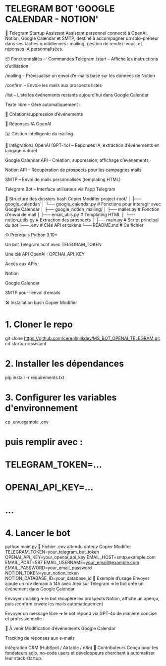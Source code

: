 # TELEGRAM BOT 'GOOGLE CALENDAR - NOTION'

🤖 Telegram Startup Assistant
Assistant personnel connecté à OpenAI, Notion, Google Calendar et SMTP, destiné à accompagner un solo-preneur dans ses tâches quotidiennes : mailing, gestion de rendez-vous, et réponses IA personnalisées.

📦 Fonctionnalités
✅ Commandes Telegram
/start – Affiche les instructions d’utilisation

/mailing – Prévisualise un envoi d’e-mails basé sur les données de Notion

/confirm – Envoie les mails aux prospects listés

/list – Liste les événements restants aujourd’hui dans Google Calendar

Texte libre – Gère automatiquement :

📅 Création/suppression d’événements

🤖 Réponses IA OpenAI

✉️ Gestion intelligente du mailing

🔌 Intégrations
OpenAI (GPT-4o) – Réponses IA, extraction d’événements en langage naturel

Google Calendar API – Création, suppression, affichage d’événements

Notion API – Récupération de prospects pour les campagnes mails

SMTP – Envoi de mails personnalisés (templating HTML)

Telegram Bot – Interface utilisateur via l'app Telegram

🧾 Structure des dossiers
bash
Copier
Modifier
project-root/
│
├── google_calendar/
│   └── google_calendar.py            # Fonctions pour interagir avec Google Calendar
│
├── google_notion_mailing/
│   ├── mailer.py                     # Fonction d'envoi de mail
│   ├── email_utils.py                # Templating HTML
│   └── notion_utils.py               # Extraction des prospects
│
├── main.py                           # Script principal du bot
├── .env                              # Clés API et tokens
└── README.md                         # Ce fichier

⚙️ Prérequis
Python 3.10+

Un bot Telegram actif avec TELEGRAM_TOKEN

Une clé API OpenAI : OPENAI_API_KEY

Accès aux APIs :

Notion

Google Calendar

SMTP pour l’envoi d’emails

🛠️ Installation
bash
Copier
Modifier

# 1. Cloner le repo
git clone https://github.com/cerealmilkdev/MS_BOT_OPENAI_TELEGRAM.git
cd startup-assistant

# 2. Installer les dépendances
pip install -r requirements.txt

# 3. Configurer les variables d'environnement
cp .env.example .env
# puis remplir avec :
# TELEGRAM_TOKEN=...
# OPENAI_API_KEY=...
# ...

# 4. Lancer le bot
python main.py
🔐 Fichier .env attendu
dotenv
Copier
Modifier
TELEGRAM_TOKEN=your_telegram_bot_token
OPENAI_API_KEY=your_openai_api_key
EMAIL_HOST=smtp.example.com
EMAIL_PORT=587
EMAIL_USERNAME=your_email@example.com
EMAIL_PASSWORD=your_email_password
NOTION_TOKEN=your_notion_token
NOTION_DATABASE_ID=your_database_id
🚀 Exemple d’usage
Envoyer ajoute un rdv demain à 14h avec Alex sur Telegram ➜ le bot crée un événement dans Google Calendar

Envoyer /mailing ➜ le bot récupère les prospects Notion, affiche un aperçu, puis /confirm envoie les mails automatiquement

Envoyer un message libre ➜ le bot répond via GPT-4o de manière concise et professionnelle

📌 À venir
Modification d’événements Google Calendar

Tracking de réponses aux e-mails

Intégration CRM (HubSpot / Airtable / n8n)
🧠 Contributeurs
Conçu pour les fondateurs solo, no-code users et développeurs cherchant à automatiser leur stack startup.
